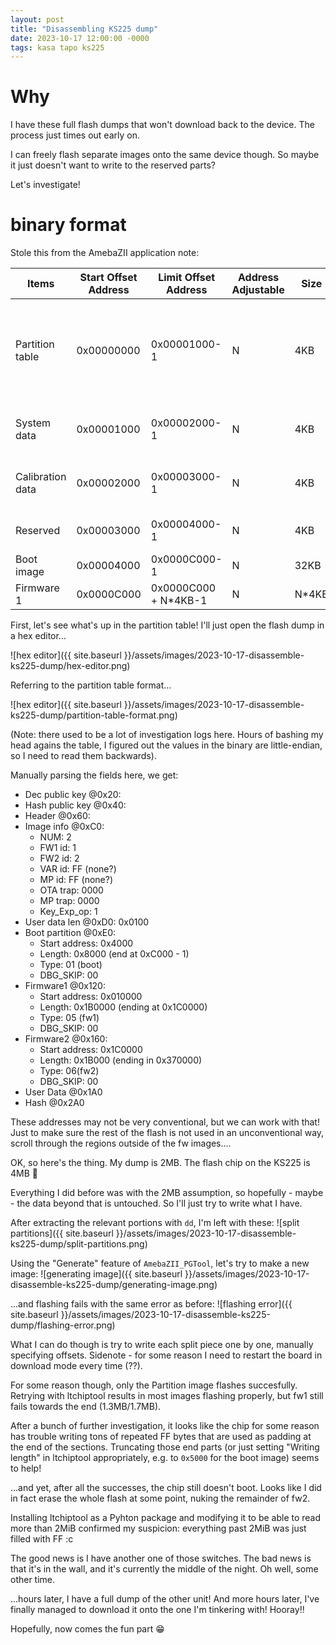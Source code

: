 ```yaml
---
layout: post
title: "Disassembling KS225 dump"
date: 2023-10-17 12:00:00 -0000
tags: kasa tapo ks225
---
```


# Why

I have these full flash dumps that won't download back to the device. The process just times out early on.

I can freely flash separate images onto the same device though. So maybe it just doesn't want to write to the reserved parts?

Let's investigate!

# binary format

Stole this from the AmebaZII application note:

| Items | Start Offset Address | Limit Offset Address | Address Adjustable | Size | Description |
|-------|----------|---------|-----------|---------|---------|
|Partition table |0x00000000|0x00001000-1        | N | 4KB | First 32 bytes is flash calibration patter. The actual partition table starts from 0x20|
|System data     |0x00001000|0x00002000-1        | N | 4KB | System settings (not user-configurable) |
|Calibration data|0x00002000|0x00003000-1        | N | 4KB | Calibration data (not user-configurable) |
|Reserved        |0x00003000|0x00004000-1        | N | 4KB | Reserved (not user-configurable) |
|Boot image      |0x00004000|0x0000C000-1        | N | 32KB |
|Firmware 1      |0x0000C000|0x0000C000 + N*4KB-1| N | N*4KB |

First, let's see what's up in the partition table! I'll just open the flash dump in a hex editor...

![hex editor]({{ site.baseurl }}/assets/images/2023-10-17-disassemble-ks225-dump/hex-editor.png)

Referring to the partition table format...

![hex editor]({{ site.baseurl }}/assets/images/2023-10-17-disassemble-ks225-dump/partition-table-format.png)

(Note: there used to be a lot of investigation logs here. Hours of bashing my head agains the table, I figured out the values in the binary are little-endian, so I need to read them backwards).

Manually parsing the fields here, we get:

* Dec public key @0x20: 
* Hash public key @0x40: 
* Header @0x60: 
* Image info @0xC0: 
  * NUM: 2
  * FW1 id: 1
  * FW2 id: 2
  * VAR id: FF (none?)
  * MP id: FF (none?)
  * OTA trap: 0000
  * MP trap: 0000
  * Key_Exp_op: 1
* User data len @0xD0: 0x0100
* Boot partition @0xE0:
  * Start address: 0x4000
  * Length: 0x8000 (end at 0xC000 - 1)
  * Type: 01 (boot)
  * DBG_SKIP: 00
* Firmware1 @0x120:
  * Start address: 0x010000
  * Length: 0x1B0000 (ending at 0x1C0000)
  * Type: 05 (fw1)
  * DBG_SKIP: 00
* Firmware2 @0x160:
  * Start address: 0x1C0000
  * Length: 0x1B000 (ending in 0x370000)
  * Type: 06(fw2)
  * DBG_SKIP: 00
* User Data @0x1A0
* Hash @0x2A0

These addresses may not be very conventional, but we can work with that! Just to make sure the rest of the flash is not used in an unconventional way, scroll through the regions outside of the fw images.... 

OK, so here's the thing. My dump is 2MB. The flash chip on the KS225 is 4MB 🤦

Everything I did before was with the 2MB assumption, so hopefully - maybe - the data beyond that is untouched. So I'll just try to write what I have.

After extracting the relevant portions with `dd`, I'm left with these:
![split partitions]({{ site.baseurl }}/assets/images/2023-10-17-disassemble-ks225-dump/split-partitions.png)

Using the "Generate" feature of `AmebaZII_PGTool`, let's try to make a new image:
![generating image]({{ site.baseurl }}/assets/images/2023-10-17-disassemble-ks225-dump/generating-image.png)

...and flashing fails with the same error as before:
![flashing error]({{ site.baseurl }}/assets/images/2023-10-17-disassemble-ks225-dump/flashing-error.png)

What I can do though is try to write each split piece one by one, manually specifying offsets. Sidenote - for some reason I need to restart the board in download mode every time (??).

For some reason though, only the Partition image flashes succesfully. Retrying with ltchiptool results in most images flashing properly, but fw1 still fails towards the end (1.3MB/1.7MB).

After a bunch of further investigation, it looks like the chip for some reason has trouble writing tons of repeated FF bytes that are used as padding at the end of the sections. Truncating those end parts (or just setting "Writing length" in ltchiptool appropriately, e.g. to `0x5000` for the boot image) seems to help!

...and yet, after all the successes, the chip still doesn't boot. Looks like I did in fact erase the whole flash at some point, nuking the remainder of fw2.

Installing ltchiptool as a Pyhton package and modifying it to be able to read more than 2MiB confirmed my suspicion: everything past 2MiB was just filled with FF :c

The good news is I have another one of those switches. The bad news is that it's in the wall, and it's currently the middle of the night. Oh well, some other time.

...hours later, I have a full dump of the other unit! And more hours later, I've finally managed to download it onto the one I'm tinkering with! Hooray!!

Hopefully, now comes the fun part 😁
